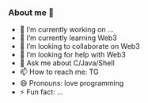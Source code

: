 ### About me 👋

<!--
**zsuperroot/zsuperroot** is a ✨ _special_ ✨ repository because its `README.md` (this file) appears on your GitHub profile.

Here are some ideas to get you started:

- 🔭 I’m currently working on ...
- 🌱 I’m currently learning ...
- 👯 I’m looking to collaborate on ...
- 🤔 I’m looking for help with ...
- 💬 Ask me about ...
- 📫 How to reach me: ...
- 😄 Pronouns: ...
- ⚡ Fun fact: ...
-->
- 🔭 I’m currently working on ...
- 🌱 I’m currently learning Web3
- 👯 I’m looking to collaborate on Web3
- 🤔 I’m looking for help with Web3
- 💬 Ask me about C/Java/Shell
- 📫 How to reach me: TG
- 😄 Pronouns: love programming
- ⚡ Fun fact: ...
